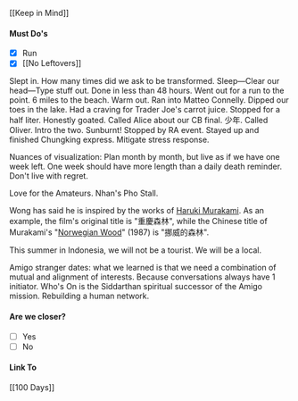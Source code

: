 [[Keep in Mind]]
#### Must Do's
- [x] Run
- [x] [[No Leftovers]]

Slept in. How many times did we ask to be transformed. Sleep—Clear our head—Type stuff out. Done in less than 48 hours. Went out for a run to the point. 6 miles to the beach. Warm out. Ran into Matteo Connelly. Dipped our toes in the lake. Had a craving for Trader Joe's carrot juice. Stopped for a half liter. Honestly goated. Called Alice about our CB final. 少年. Called Oliver. Intro the two. Sunburnt! Stopped by RA event. Stayed up and finished Chungking express. Mitigate stress response.

Nuances of visualization: 
Plan month by month, but live as if we have one week left. One week should have more length than a daily death reminder. Don't live with regret.

Love for the Amateurs.
Nhan's Pho Stall. 

Wong has said he is inspired by the works of [Haruki Murakami](https://en.wikipedia.org/wiki/Haruki_Murakami "Haruki Murakami"). As an example, the film's original title is "重慶森林", while the Chinese title of Murakami's "[Norwegian Wood](https://en.wikipedia.org/wiki/Norwegian_Wood_\(novel\) "Norwegian Wood (novel)")" (1987) is "挪威的森林".

This summer in Indonesia, we will not be a tourist. We will be a local. 

Amigo stranger dates: what we learned is that we need a combination of mutual and alignment of interests. Because conversations always have 1 initiator.
Who's On is the Siddarthan spiritual successor of the Amigo mission. Rebuilding a human network.
#### Are we closer?
- [ ] Yes
- [ ] No
#### Link To
[[100 Days]]